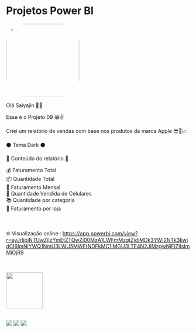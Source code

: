 # Projetos Power BI

<img width="200" height="200" align="center" style="border-radius:50px;" src="https://media1.tenor.com/images/f7dfcf49a57c4685b1ce0aa18a1f2461/tenor.gif?itemid=14184924" />

Olá Saiyajin 👊💥

Esse é o Projeto 09 😁✌️

Criei um relatório de vendas com base nos produtos da marca Apple 😎🍎📈

⚫ Tema Dark ⚫

📄 Conteúdo do relatório 📄

💰 Faturamento Total <br>
📦 Quantidade Total <br>
📅 Faturamento Mensal <br>
📱 Quantidade Vendida de Celulares <br>
📚 Quantidade por categoria <br>
💸 Faturamento por loja <br>
<br><br><br>
🌐 Visualização online : 
https://app.powerbi.com/view?r=eyJrIjoiNTUwZjIzYmEtZTQwZi00MzA1LWFmMzgtZjdiMDk3YWI2NTk3IiwidCI6ImNlYWQ1NmU3LWU5MWEtNDFkMC1iMGU3LTE4N2JiMzgwNjFiZiIsImMiOjR9

##

<div style="display: inline_block"><br>
  <img width="100" height="100" align="center" src="https://cdn.iconscout.com/icon/free/png-64/power-bi-3244521-2701891.png" />  
</div>

  ##
 
<div> 
  <a href="https://www.youtube.com/channel/UC6aR2nPTkD6GECmEjQBEWtQ" target="_blank"><img src="https://img.shields.io/badge/YouTube-FF0000?style=for-the-badge&logo=youtube&logoColor=white" target="_blank"></a>
  <a href = "mailto:sayajinsql@outlook.com"><img src="https://img.shields.io/badge/Microsoft_Outlook-0078D4?style=for-the-badge&logo=microsoft-outlook&logoColor=white" target="_blank"></a>
  <a href="https://www.linkedin.com/in/jvnogueiraa" target="_blank"><img src="https://img.shields.io/badge/-LinkedIn-%230077B5?style=for-the-badge&logo=linkedin&logoColor=white" target="_blank"></a> 

 
</div>
